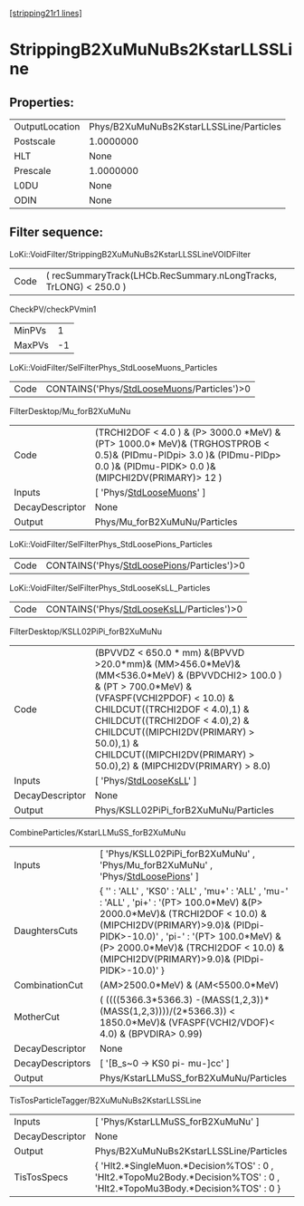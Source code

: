 [[stripping21r1 lines]](./stripping21r1-index)

# StrippingB2XuMuNuBs2KstarLLSSLine

## Properties:

|                |                                         |
|----------------|-----------------------------------------|
| OutputLocation | Phys/B2XuMuNuBs2KstarLLSSLine/Particles |
| Postscale      | 1.0000000                               |
| HLT            | None                                    |
| Prescale       | 1.0000000                               |
| L0DU           | None                                    |
| ODIN           | None                                    |

## Filter sequence:

LoKi::VoidFilter/StrippingB2XuMuNuBs2KstarLLSSLineVOIDFilter

|      |                                                                   |
|------|-------------------------------------------------------------------|
| Code | ( recSummaryTrack(LHCb.RecSummary.nLongTracks, TrLONG) \< 250.0 ) |

CheckPV/checkPVmin1

|        |     |
|--------|-----|
| MinPVs | 1   |
| MaxPVs | -1  |

LoKi::VoidFilter/SelFilterPhys_StdLooseMuons_Particles

|      |                                                                                              |
|------|----------------------------------------------------------------------------------------------|
| Code | CONTAINS('Phys/[StdLooseMuons](./stripping21r1-commonparticles-stdloosemuons)/Particles')\>0 |

FilterDesktop/Mu_forB2XuMuNu

|                 |                                                                                                                                                                                  |
|-----------------|----------------------------------------------------------------------------------------------------------------------------------------------------------------------------------|
| Code            | (TRCHI2DOF \< 4.0 ) & (P\> 3000.0 \*MeV) & (PT\> 1000.0\* MeV)& (TRGHOSTPROB \< 0.5)& (PIDmu-PIDpi\> 3.0 )& (PIDmu-PIDp\> 0.0 )& (PIDmu-PIDK\> 0.0 )& (MIPCHI2DV(PRIMARY)\> 12 ) |
| Inputs          | [ 'Phys/[StdLooseMuons](./stripping21r1-commonparticles-stdloosemuons)' ]                                                                                                      |
| DecayDescriptor | None                                                                                                                                                                             |
| Output          | Phys/Mu_forB2XuMuNu/Particles                                                                                                                                                    |

LoKi::VoidFilter/SelFilterPhys_StdLoosePions_Particles

|      |                                                                                              |
|------|----------------------------------------------------------------------------------------------|
| Code | CONTAINS('Phys/[StdLoosePions](./stripping21r1-commonparticles-stdloosepions)/Particles')\>0 |

LoKi::VoidFilter/SelFilterPhys_StdLooseKsLL_Particles

|      |                                                                                            |
|------|--------------------------------------------------------------------------------------------|
| Code | CONTAINS('Phys/[StdLooseKsLL](./stripping21r1-commonparticles-stdlooseksll)/Particles')\>0 |

FilterDesktop/KSLL02PiPi_forB2XuMuNu

|                 |                                                                                                                                                                                                                                                                                                                                                |
|-----------------|------------------------------------------------------------------------------------------------------------------------------------------------------------------------------------------------------------------------------------------------------------------------------------------------------------------------------------------------|
| Code            | (BPVVDZ \< 650.0 \* mm) &(BPVVD \>20.0\*mm)& (MM\>456.0\*MeV)&(MM\<536.0\*MeV) & (BPVVDCHI2\> 100.0 ) & (PT \> 700.0\*MeV) & (VFASPF(VCHI2PDOF) \< 10.0) & CHILDCUT((TRCHI2DOF \< 4.0),1) & CHILDCUT((TRCHI2DOF \< 4.0),2) & CHILDCUT((MIPCHI2DV(PRIMARY) \> 50.0),1) & CHILDCUT((MIPCHI2DV(PRIMARY) \> 50.0),2) & (MIPCHI2DV(PRIMARY) \> 8.0) |
| Inputs          | [ 'Phys/[StdLooseKsLL](./stripping21r1-commonparticles-stdlooseksll)' ]                                                                                                                                                                                                                                                                      |
| DecayDescriptor | None                                                                                                                                                                                                                                                                                                                                           |
| Output          | Phys/KSLL02PiPi_forB2XuMuNu/Particles                                                                                                                                                                                                                                                                                                          |

CombineParticles/KstarLLMuSS_forB2XuMuNu

|                  |                                                                                                                                                                                                                                                                                                              |
|------------------|--------------------------------------------------------------------------------------------------------------------------------------------------------------------------------------------------------------------------------------------------------------------------------------------------------------|
| Inputs           | [ 'Phys/KSLL02PiPi_forB2XuMuNu' , 'Phys/Mu_forB2XuMuNu' , 'Phys/[StdLoosePions](./stripping21r1-commonparticles-stdloosepions)' ]                                                                                                                                                                          |
| DaughtersCuts    | { '' : 'ALL' , 'KS0' : 'ALL' , 'mu+' : 'ALL' , 'mu-' : 'ALL' , 'pi+' : '(PT\> 100.0\*MeV) &(P\> 2000.0\*MeV)& (TRCHI2DOF \< 10.0) & (MIPCHI2DV(PRIMARY)\>9.0)& (PIDpi-PIDK\>-10.0)' , 'pi-' : '(PT\> 100.0\*MeV) &(P\> 2000.0\*MeV)& (TRCHI2DOF \< 10.0) & (MIPCHI2DV(PRIMARY)\>9.0)& (PIDpi-PIDK\>-10.0)' } |
| CombinationCut   | (AM\>2500.0\*MeV) & (AM\<5500.0\*MeV)                                                                                                                                                                                                                                                                        |
| MotherCut        | ( ((((5366.3\*5366.3) -(MASS(1,2,3))\*(MASS(1,2,3))))/(2\*5366.3)) \< 1850.0\*MeV)& (VFASPF(VCHI2/VDOF)\< 4.0) & (BPVDIRA\> 0.99)                                                                                                                                                                            |
| DecayDescriptor  | None                                                                                                                                                                                                                                                                                                         |
| DecayDescriptors | [ '[B_s~0 -\> KS0 pi- mu-]cc' ]                                                                                                                                                                                                                                                                          |
| Output           | Phys/KstarLLMuSS_forB2XuMuNu/Particles                                                                                                                                                                                                                                                                       |

TisTosParticleTagger/B2XuMuNuBs2KstarLLSSLine

|                 |                                                                                                                                |
|-----------------|--------------------------------------------------------------------------------------------------------------------------------|
| Inputs          | [ 'Phys/KstarLLMuSS_forB2XuMuNu' ]                                                                                           |
| DecayDescriptor | None                                                                                                                           |
| Output          | Phys/B2XuMuNuBs2KstarLLSSLine/Particles                                                                                        |
| TisTosSpecs     | { 'Hlt2.\*SingleMuon.\*Decision%TOS' : 0 , 'Hlt2.\*TopoMu2Body.\*Decision%TOS' : 0 , 'Hlt2.\*TopoMu3Body.\*Decision%TOS' : 0 } |
